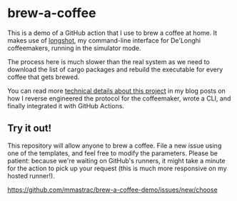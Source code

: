 # brew-a-coffee

This is a demo of a GitHub action that I use to brew a coffee at home. It makes use of
[longshot](https://github.com/mmastrac/longshot), my command-line interface for De'Longhi coffeemakers, running in the
simulator mode.

The process here is much slower than the real system as we need to download the list of cargo packages and rebuild the executable for every
coffee that gets brewed.

You can read more [technical details about this project](https://grack.com/blog/2022/12/01/hacking-bluetooth-to-brew-coffee-on-github-actions-part-1/) in my blog posts
on how I reverse engineered the protocol for the coffeemaker, wrote a CLI, and finally integrated it with GitHub Actions.

## Try it out!

This repository will allow anyone to brew a coffee. File a new issue using one of the templates, and feel free to modify the parameters. Please be patient: because we're waiting
on GitHub's runners, it might take a minute for the action to pick up your request (this is much more responsive on my hosted runner!).

https://github.com/mmastrac/brew-a-coffee-demo/issues/new/choose


